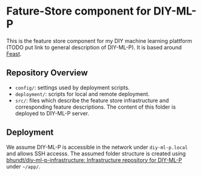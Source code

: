 # Fature-Store component for DIY-ML-P

This is the feature store component for my DIY machine learning plattform (TODO put link to general description of DIY-ML-P). It is based around [Feast](https://feast.dev/).

## Repository Overview
- `config/`: settings used by deployment scripts.
- `deployment/`: scripts for local and remote deployment.
- `src/`: files which describe the feature store infrastructure and corresponding feature descriptions. The content of this folder is deployed to DIY-ML-P server.

## Deployment
We assume DIY-ML-P is accessible in the network under `diy-ml-p.local` and allows SSH accesss. The assumed folder structure is created using [bhundt/diy-ml-p-infrastructure: Infrastructure repository for DIY-ML-P](https://github.com/bhundt/diy-ml-p-infrastructure) under `~/app/`. 